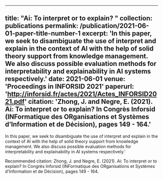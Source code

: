 
---
title: "Ai: To interpret or to explain? "
collection: publications
permalink: /publication/2021-06-01-paper-title-number-1
excerpt: 'In this paper, we seek to disambiguate the use of interpret and explain in the context of AI with the help of solid theory support from knowledge management. We also discuss possible evaluation methods for interpretability and explainability in AI systems respectively.'
date: 2021-06-01
venue: 'Proceedings in INFORSID 2021'
paperurl: 'http://inforsid.fr/actes/2021/Actes_INFORSID2021.pdf'
citation: 'Zhong, J. and Negre, E. (2021). Ai: To interpret or to explain? In Congrès Inforsid (INFormatique des ORganisations et Systèmes d’Information et de Décision), pages 149 - 164.'
---
In this paper, we seek to disambiguate the use of interpret and explain in the context of AI with the help of solid theory support from knowledge management. We also discuss possible evaluation methods for interpretability and explainability in AI systems respectively.'

Recommended citation: Zhong, J. and Negre, E. (2021). Ai: To interpret or to explain? In Congrès Inforsid (INFormatique des ORganisations et Systèmes d’Information et de Décision), pages 149 - 164.
